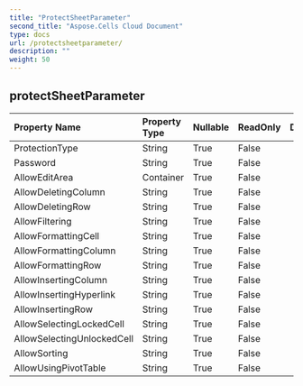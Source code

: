 ```yaml
---
title: "ProtectSheetParameter"
second_title: "Aspose.Cells Cloud Document"
type: docs
url: /protectsheetparameter/
description: ""
weight: 50
---
```


## **protectSheetParameter**

 

| Property Name | Property Type | Nullable |  ReadOnly | DefaultValue | Description | 
| :- | :- | :- |:- |  :- | :- |
| ProtectionType | String | True |  False |  |  |  
| Password | String | True |  False |  |  |  
| AllowEditArea | Container | True |  False |  |  |  
| AllowDeletingColumn | String | True |  False |  |  |  
| AllowDeletingRow | String | True |  False |  |  |  
| AllowFiltering | String | True |  False |  |  |  
| AllowFormattingCell | String | True |  False |  |  |  
| AllowFormattingColumn | String | True |  False |  |  |  
| AllowFormattingRow | String | True |  False |  |  |  
| AllowInsertingColumn | String | True |  False |  |  |  
| AllowInsertingHyperlink | String | True |  False |  |  |  
| AllowInsertingRow | String | True |  False |  |  |  
| AllowSelectingLockedCell | String | True |  False |  |  |  
| AllowSelectingUnlockedCell | String | True |  False |  |  |  
| AllowSorting | String | True |  False |  |  |  
| AllowUsingPivotTable | String | True |  False |  |  |  

